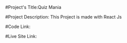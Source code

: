 #Project's Title:Quiz Mania


#Project Description: This Project is made with React Js




#Code Link:

#Live Site Link: